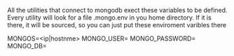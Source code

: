 All the utilities that connect to mongodb exect these variables to be defined.
Every utility will look for a file .mongo.env in you home directory.
If it is there, it will be sourced, so you can just put these enviroment varibles there

MONGOS=<ip|hostnme>
MONGO_USER=<username>
MONGO_PASSWORD=<password>
MONGO_DB=<database>

